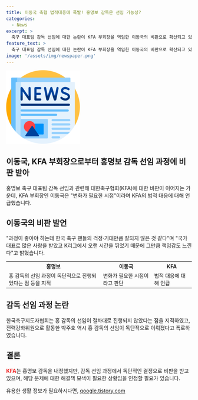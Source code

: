 ```yaml
---
title: 이동국 축협 법적대응에 폭발! 홍명보 감독은 선임 가능성?
categories:
  - News
excerpt: >
  축구 대표팀 감독 선임에 대한 논란이 KFA 부회장을 역임한 이동국의 비판으로 확산되고 있다. 이동국은 홍명보 감독 선임과 관련, 변화가 필요한 시점이라며 KFA의 과정에 대한 비판을 제기했다. 또한 KFA가 감독 선임 과정을 비판한 박주호를 법적 조치하겠다는 것을 비판하며, 전 축구 국가대표 선수들의 우려 목소리도 지지했다. 홍 감독의 선임이 절차대로 이뤄지지 않았다는 점 등을 지적하는 목소리도 나오고 있다. 
feature_text: >
  축구 대표팀 감독 선임에 대한 논란이 KFA 부회장을 역임한 이동국의 비판으로 확산되고 있다. 이동국은 홍명보 감독 선임과 관련, 변화가 필요한 시점이라며 KFA의 과정에 대한 비판을 제기했다. 또한 KFA가 감독 선임 과정을 비판한 박주호를 법적 조치하겠다는 것을 비판하며, 전 축구 국가대표 선수들의 우려 목소리도 지지했다. 홍 감독의 선임이 절차대로 이뤄지지 않았다는 점 등을 지적하는 목소리도 나오고 있다. 
image: '/assets/img/newspaper.png'
---
```


<p><img src="/assets/img/newspaper.png" alt="kimp 속보" /></p>

<h2>이동국, KFA 부회장으로부터 홍명보 감독 선임 과정에 비판 받아</h2>

<p data-ke-size="size16">홍명보 축구 대표팀 감독 선임과 관련해 대한축구협회(KFA)에 대한 비판이 이어지는 가운데, KFA 부회장인 이동국은 "변화가 필요한 시점"이라며 KFA의 법적 대응에 대해 언급했습니다.</p>

<h2>이동국의 비판 발언</h2>

<p>"과정이 좋아야 하는데 한국 축구 팬들의 걱정·기대만큼 잘되지 않은 것 같다"며 "국가대표로 많은 사랑을 받았고 K리그에서 오랜 시간을 뛰었기 때문에 그만큼 책임감도 느낀다"고 밝혔습니다.</p>

<table>
  <tr>
    <td style="text-align: center; height: 17px;"><b>홍명보</b></td>
    <td style="text-align: center; height: 17px;"><b>이동국</b></td>
    <td style="text-align: center; height: 17px;"><b>KFA</b></td>
  </tr>
  <tr>
    <td>홍 감독의 선임 과정이 독단적으로 진행되었다는 점 등을 지적</td>
    <td>변화가 필요한 시점이라고 판단</td>
    <td>법적 대응에 대해 언급</td>
  </tr>
</table>

<h2>감독 선임 과정 논란</h2>

<p>한국축구지도자협회는 홍 감독의 선임이 절차대로 진행되지 않았다는 점을 지적하였고, 전력강화위원으로 활동한 박주호 역시 홍 감독의 선임이 독단적으로 이뤄졌다고 폭로하였습니다.</p>

<h2>결론</h2>

<p><b><span style="color: #ee2323;">KFA</span></b>는 홍명보 감독을 내정했지만, 감독 선임 과정에서 독단적인 결정으로 비판을 받고 있으며, 해당 문제에 대한 해결책 모색이 필요한 상황임을 인정할 필요가 있습니다.</p>
유용한 생활 정보가 필요하시다면, <a href="https://qoogle.tistory.com" rel="dofollow">qoogle.tistory.com</a>



